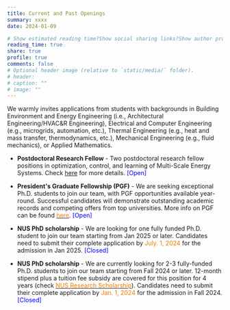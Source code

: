```yaml
---
title: Current and Past Openings
summary: xxxx
date: 2024-01-09

# Show estimated reading time?Show social sharing links?Show author profile?Show comments?
reading_time: true
share: true  
profile: true
comments: false
# Optional header image (relative to `static/media/` folder).
# header:  
# caption: ""  
# image: "" 
---
```

We warmly invites applications from students with backgrounds in Building Environment and Energy Engineering (i.e., Architectural Engineering/HVAC&R Engineering),  Electrical and Computer Engineering (e.g., microgrids, automation, etc.), Thermal Engineering (e.g., heat and mass transfer, thermodynamics, etc.), Mechanical Engineering (e.g., fluid mechanics), or Applied Mathematics. 

- **Postdoctoral Research Fellow** - Two postdoctoral research fellow positions in optimization, control, and learning of Multi-Scale Energy Systems. Check [here](https://maomaohu.net/post/post_47_recruitment/) for more details. <span style="color:#0000FF">[Open]</span>

- **President's Graduate Fellowship (PGF)** - We are seeking exceptional Ph.D. students to join our team, with PGF opportunities available year-round. Successful candidates will demonstrate outstanding academic records and competing offers from top universities. More info on PGF can be found [<span style="color:#EF7C00">here</span>](https://nusgs.nus.edu.sg/scholarships/presidents-graduate-fellowship/). <span style="color:#0000FF">[Open]</span>

- **NUS PhD scholarship** - We are looking for one fully funded Ph.D. student to join our team starting from Jan 2025 or later. Candidates need to submit their complete application by <span style="color:#EF7C00">July. 1, 2024</span> for the admission in Jan 2025. <span style="color:#0000FF">[Closed]</span>

- **NUS PhD scholarship** - We are currently looking for 2-3 fully-funded Ph.D. students to join our team starting from Fall 2024 or later. 12-month stipend plus a tuition fee subsidy are covered for this position for 4 years (check [<span style="color:#EF7C00">NUS Research Scholarship</span>](https://nusgs.nus.edu.sg/scholarships-list/)). Candidates need to submit their complete application by <span style="color:#EF7C00">Jan. 1, 2024</span> for the admission in Fall 2024. <span style="color:#0000FF">[Closed]</span>
